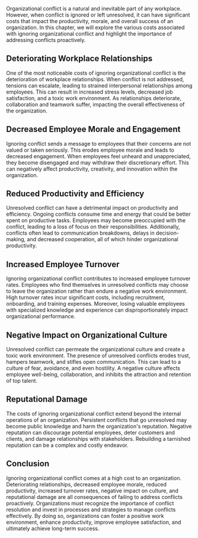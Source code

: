 
Organizational conflict is a natural and inevitable part of any workplace. However, when conflict is ignored or left unresolved, it can have significant costs that impact the productivity, morale, and overall success of an organization. In this chapter, we will explore the various costs associated with ignoring organizational conflict and highlight the importance of addressing conflicts proactively.

## Deteriorating Workplace Relationships

One of the most noticeable costs of ignoring organizational conflict is the deterioration of workplace relationships. When conflict is not addressed, tensions can escalate, leading to strained interpersonal relationships among employees. This can result in increased stress levels, decreased job satisfaction, and a toxic work environment. As relationships deteriorate, collaboration and teamwork suffer, impacting the overall effectiveness of the organization.

## Decreased Employee Morale and Engagement

Ignoring conflict sends a message to employees that their concerns are not valued or taken seriously. This erodes employee morale and leads to decreased engagement. When employees feel unheard and unappreciated, they become disengaged and may withdraw their discretionary effort. This can negatively affect productivity, creativity, and innovation within the organization.

## Reduced Productivity and Efficiency

Unresolved conflict can have a detrimental impact on productivity and efficiency. Ongoing conflicts consume time and energy that could be better spent on productive tasks. Employees may become preoccupied with the conflict, leading to a loss of focus on their responsibilities. Additionally, conflicts often lead to communication breakdowns, delays in decision-making, and decreased cooperation, all of which hinder organizational productivity.

## Increased Employee Turnover

Ignoring organizational conflict contributes to increased employee turnover rates. Employees who find themselves in unresolved conflicts may choose to leave the organization rather than endure a negative work environment. High turnover rates incur significant costs, including recruitment, onboarding, and training expenses. Moreover, losing valuable employees with specialized knowledge and experience can disproportionately impact organizational performance.

## Negative Impact on Organizational Culture

Unresolved conflict can permeate the organizational culture and create a toxic work environment. The presence of unresolved conflicts erodes trust, hampers teamwork, and stifles open communication. This can lead to a culture of fear, avoidance, and even hostility. A negative culture affects employee well-being, collaboration, and inhibits the attraction and retention of top talent.

## Reputational Damage

The costs of ignoring organizational conflict extend beyond the internal operations of an organization. Persistent conflicts that go unresolved may become public knowledge and harm the organization's reputation. Negative reputation can discourage potential employees, deter customers and clients, and damage relationships with stakeholders. Rebuilding a tarnished reputation can be a complex and costly endeavor.

## Conclusion

Ignoring organizational conflict comes at a high cost to an organization. Deteriorating relationships, decreased employee morale, reduced productivity, increased turnover rates, negative impact on culture, and reputational damage are all consequences of failing to address conflicts proactively. Organizations must recognize the importance of conflict resolution and invest in processes and strategies to manage conflicts effectively. By doing so, organizations can foster a positive work environment, enhance productivity, improve employee satisfaction, and ultimately achieve long-term success.
